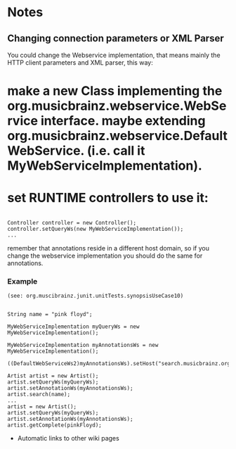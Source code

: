 # Notes #

## Changing connection parameters or XML Parser ##

You could change the Webservice implementation, that means mainly the HTTP client parameters and XML parser, this way:

# make a new Class implementing the org.musicbrainz.webservice.WebService interface. maybe extending org.musicbrainz.webservice.DefaultWebService. (i.e. call it MyWebServiceImplementation).

# set RUNTIME controllers to use it:
```

Controller controller = new Controller();
controller.setQueryWs(new MyWebServiceImplementation());
...
```

remember that annotations reside in a different host domain, so if you change the webservice implementation you should do the same for annotations.

### Example ###
```
(see: org.muscibrainz.junit.unitTests.synopsisUseCase10)


String name = "pink floyd";

MyWebServiceImplementation myQueryWs = new MyWebServiceImplementation();

MyWebServiceImplementation myAnnotationsWs = new MyWebServiceImplementation();

((DefaultWebServiceWs2)myAnnotationsWs).setHost("search.musicbrainz.org");

Artist artist = new Artist();
artist.setQueryWs(myQueryWs);
artist.setAnnotationWs(myAnnotationsWs);
artist.search(name);
...
artist = new Artist();
artist.setQueryWs(myQueryWs);
artist.setAnnotationWs(myAnnotationsWs);
artist.getComplete(pinkFloyd);
```
  * Automatic links to other wiki pages